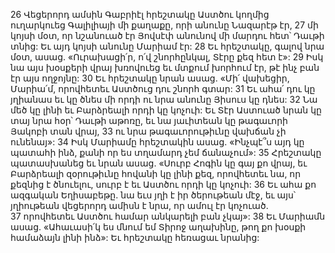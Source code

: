 26 Վեցերորդ ամսին Գաբրիէլ հրեշտակը Աստծու կողմից ուղարկուեց Գալիլիայի մի քաղաքը, որի անունը Նազարէթ էր, 27 մի կոյսի մօտ, որ նշանուած էր Յովսէփ անունով մի մարդու հետ՝ Դաւթի տնից: Եւ այդ կոյսի անունը Մարիամ էր: 28 Եւ հրեշտակը, գալով նրա մօտ, ասաց. «Ուրախացի՛ր, ո՛վ շնորհընկալ, Տէրը քեզ հետ է»: 29 Իսկ նա այս խօսքերի վրայ խռովուեց եւ մտքում խորհում էր, թէ ինչ բան էր այս ողջոյնը: 30 Եւ հրեշտակը նրան ասաց. «Մի՛ վախեցիր, Մարիա՛մ, որովհետեւ Աստծուց դու շնորհ գտար: 31 Եւ ահա՛ դու կը յղիանաս եւ կը ծնես մի որդի ու նրա անունը Յիսուս կը դնես: 32 Նա մեծ կը լինի եւ Բարձրեալի որդի կը կոչուի: Եւ Տէր Աստուած նրան կը տայ նրա հօր՝ Դաւթի աթոռը, եւ նա յաւիտեան կը թագաւորի Յակոբի տան վրայ, 33 ու նրա թագաւորութիւնը վախճան չի ունենայ»: 34 Իսկ Մարիամը հրեշտակին ասաց. «Ինչպէ՞ս այդ կը պատահի ինձ, քանի որ ես տղամարդ չեմ ճանաչում»: 35 Հրեշտակը պատասխանեց եւ նրան ասաց. «Սուրբ Հոգին կը գայ քո վրայ, եւ Բարձրեալի զօրութիւնը հովանի կը լինի քեզ, որովհետեւ նա, որ քեզնից է ծնուելու, սուրբ է եւ Աստծու որդի կը կոչուի: 36 Եւ ահա քո ազգական Եղիսաբեթը. նա եւս յղի է իր ծերութեան մէջ, եւ այս՝ յղիութեան վեցերորդ ամիսն է նրա, որ ամուլ էր կոչուած. 37 որովհետեւ Աստծու համար անկարելի բան չկայ»: 38 Եւ Մարիամն ասաց. «Ահաւասի՛կ ես մնում եմ Տիրոջ աղախինը, թող քո խօսքի համաձայն լինի ինձ»: Եւ հրեշտակը հեռացաւ նրանից:
